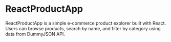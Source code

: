 # ReactProductApp
ReactProductApp is a simple e-commerce product explorer built with React. Users can browse products, search by name, and filter by category using data from DummyJSON API.
